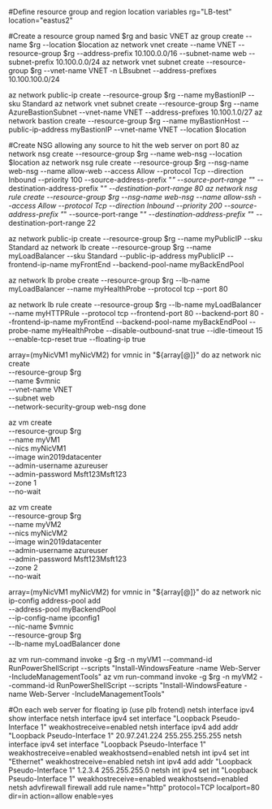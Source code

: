 #Define resource group and region location variables
rg="LB-test"
location="eastus2"

#Create a resource group named $rg and basic VNET
az group create --name $rg --location $location
az network vnet create --name VNET --resource-group $rg --address-prefix 10.100.0.0/16 --subnet-name web --subnet-prefix 10.100.0.0/24
az network vnet subnet create --resource-group $rg --vnet-name VNET -n LBsubnet --address-prefixes 10.100.100.0/24

az network public-ip create --resource-group $rg --name myBastionIP --sku Standard 
az network vnet subnet create --resource-group $rg --name AzureBastionSubnet --vnet-name VNET --address-prefixes 10.100.1.0/27
az network bastion create --resource-group $rg --name myBastionHost --public-ip-address myBastionIP --vnet-name VNET --location $location

#Create NSG allowing any source to hit the web server on port 80
az network nsg create --resource-group $rg --name web-nsg --location $location
az network nsg rule create --resource-group $rg --nsg-name web-nsg --name allow-web --access Allow --protocol Tcp --direction Inbound --priority 100 --source-address-prefix "*" --source-port-range "*" --destination-address-prefix "*" --destination-port-range 80
az network nsg rule create --resource-group $rg --nsg-name web-nsg --name allow-ssh --access Allow --protocol Tcp --direction Inbound --priority 200 --source-address-prefix "*" --source-port-range "*" --destination-address-prefix "*" --destination-port-range 22

az network public-ip create --resource-group $rg --name myPublicIP --sku Standard 
az network lb create --resource-group $rg --name myLoadBalancer --sku Standard --public-ip-address myPublicIP --frontend-ip-name myFrontEnd --backend-pool-name myBackEndPool

az network lb probe create --resource-group $rg --lb-name myLoadBalancer --name myHealthProbe --protocol tcp --port 80

az network lb rule create --resource-group $rg --lb-name myLoadBalancer --name myHTTPRule --protocol tcp --frontend-port 80 --backend-port 80 --frontend-ip-name myFrontEnd --backend-pool-name myBackEndPool --probe-name myHealthProbe --disable-outbound-snat true --idle-timeout 15 --enable-tcp-reset true --floating-ip true

 array=(myNicVM1 myNicVM2)
  for vmnic in "${array[@]}"
  do
    az network nic create \
        --resource-group $rg \
        --name $vmnic \
        --vnet-name VNET \
        --subnet web \
        --network-security-group web-nsg
  done

az vm create \
    --resource-group $rg \
    --name myVM1 \
    --nics myNicVM1 \
    --image win2019datacenter \
    --admin-username azureuser \
    --admin-password Msft123Msft123 \
    --zone 1 \
    --no-wait

 az vm create \
    --resource-group $rg \
    --name myVM2 \
    --nics myNicVM2 \
    --image win2019datacenter \
    --admin-username azureuser \
    --admin-password Msft123Msft123 \
    --zone 2 \
    --no-wait

 array=(myNicVM1 myNicVM2)
  for vmnic in "${array[@]}"
  do
    az network nic ip-config address-pool add \
     --address-pool myBackendPool \
     --ip-config-name ipconfig1 \
     --nic-name $vmnic \
     --resource-group $rg \
     --lb-name myLoadBalancer
  done


az vm run-command invoke -g $rg -n myVM1 --command-id RunPowerShellScript --scripts "Install-WindowsFeature -name Web-Server -IncludeManagementTools"
az vm run-command invoke -g $rg -n myVM2 --command-id RunPowerShellScript --scripts "Install-WindowsFeature -name Web-Server -IncludeManagementTools"


#On each web server for floating ip (use plb frotend)
netsh interface ipv4 show interface
netsh interface ipv4 set interface "Loopback Pseudo-Interface 1" weakhostreceive=enabled
netsh interface ipv4 add addr "Loopback Pseudo-Interface 1" 20.97.241.224 255.255.255.255
netsh interface ipv4 set interface "Loopback Pseudo-Interface 1" weakhostreceive=enabled  weakhostsend=enabled
netsh int ipv4 set int "Ethernet" weakhostreceive=enabled
netsh int ipv4 add addr "Loopback Pseudo-Interface 1" 1.2.3.4 255.255.255.0
netsh int ipv4 set int "Loopback Pseudo-Interface 1" weakhostreceive=enabled weakhostsend=enabled
netsh advfirewall firewall add rule name="http" protocol=TCP localport=80 dir=in action=allow enable=yes
